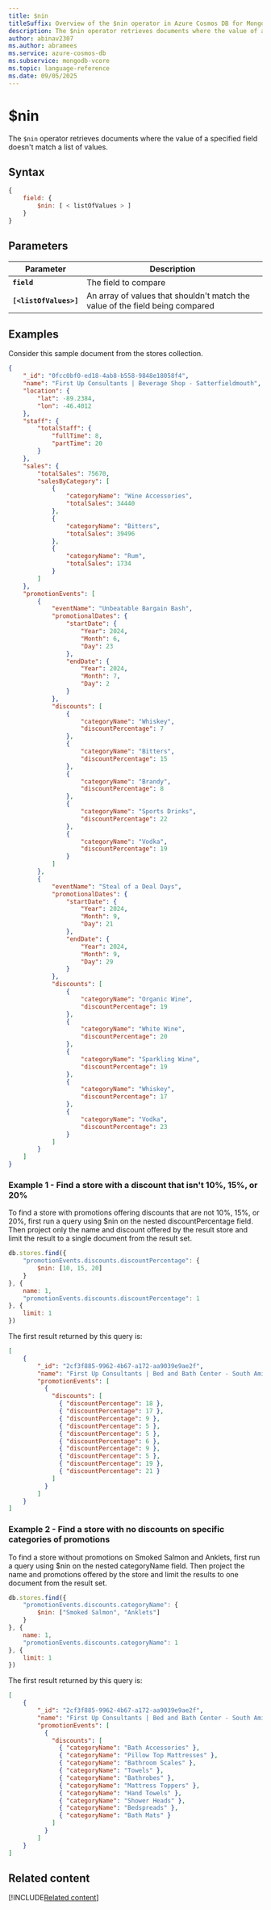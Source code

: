 ```yaml
---
title: $nin
titleSuffix: Overview of the $nin operator in Azure Cosmos DB for MongoDB (vCore)
description: The $nin operator retrieves documents where the value of a field doesn't match a list of values
author: abinav2307
ms.author: abramees
ms.service: azure-cosmos-db
ms.subservice: mongodb-vcore
ms.topic: language-reference
ms.date: 09/05/2025
---
```


# $nin

The `$nin` operator retrieves documents where the value of a specified field doesn't match a list of values.

## Syntax

```javascript
{
    field: {
        $nin: [ < listOfValues > ]
    }
}
```

## Parameters

| Parameter | Description |
| --- | --- |
| **`field`** | The field to compare|
| **`[<listOfValues>]`** | An array of values that shouldn't match the value of the field being compared|

## Examples

Consider this sample document from the stores collection.

```json
{
    "_id": "0fcc0bf0-ed18-4ab8-b558-9848e18058f4",
    "name": "First Up Consultants | Beverage Shop - Satterfieldmouth",
    "location": {
        "lat": -89.2384,
        "lon": -46.4012
    },
    "staff": {
        "totalStaff": {
            "fullTime": 8,
            "partTime": 20
        }
    },
    "sales": {
        "totalSales": 75670,
        "salesByCategory": [
            {
                "categoryName": "Wine Accessories",
                "totalSales": 34440
            },
            {
                "categoryName": "Bitters",
                "totalSales": 39496
            },
            {
                "categoryName": "Rum",
                "totalSales": 1734
            }
        ]
    },
    "promotionEvents": [
        {
            "eventName": "Unbeatable Bargain Bash",
            "promotionalDates": {
                "startDate": {
                    "Year": 2024,
                    "Month": 6,
                    "Day": 23
                },
                "endDate": {
                    "Year": 2024,
                    "Month": 7,
                    "Day": 2
                }
            },
            "discounts": [
                {
                    "categoryName": "Whiskey",
                    "discountPercentage": 7
                },
                {
                    "categoryName": "Bitters",
                    "discountPercentage": 15
                },
                {
                    "categoryName": "Brandy",
                    "discountPercentage": 8
                },
                {
                    "categoryName": "Sports Drinks",
                    "discountPercentage": 22
                },
                {
                    "categoryName": "Vodka",
                    "discountPercentage": 19
                }
            ]
        },
        {
            "eventName": "Steal of a Deal Days",
            "promotionalDates": {
                "startDate": {
                    "Year": 2024,
                    "Month": 9,
                    "Day": 21
                },
                "endDate": {
                    "Year": 2024,
                    "Month": 9,
                    "Day": 29
                }
            },
            "discounts": [
                {
                    "categoryName": "Organic Wine",
                    "discountPercentage": 19
                },
                {
                    "categoryName": "White Wine",
                    "discountPercentage": 20
                },
                {
                    "categoryName": "Sparkling Wine",
                    "discountPercentage": 19
                },
                {
                    "categoryName": "Whiskey",
                    "discountPercentage": 17
                },
                {
                    "categoryName": "Vodka",
                    "discountPercentage": 23
                }
            ]
        }
    ]
}
```

### Example 1 - Find a store with a discount that isn't 10%, 15%, or 20%

To find a store with promotions offering discounts that are not 10%, 15%, or 20%, first run a query using $nin on the nested discountPercentage field. Then project only the name and discount offered by the result store and limit the result to a single document from the result set.

```javascript
db.stores.find({
    "promotionEvents.discounts.discountPercentage": {
        $nin: [10, 15, 20]
    }
}, {
    name: 1,
    "promotionEvents.discounts.discountPercentage": 1
}, {
    limit: 1
})
```

The first result returned by this query is:

```json
[
    {
        "_id": "2cf3f885-9962-4b67-a172-aa9039e9ae2f",
        "name": "First Up Consultants | Bed and Bath Center - South Amir",
        "promotionEvents": [
          {
            "discounts": [
              { "discountPercentage": 18 },
              { "discountPercentage": 17 },
              { "discountPercentage": 9 },
              { "discountPercentage": 5 },
              { "discountPercentage": 5 },
              { "discountPercentage": 6 },
              { "discountPercentage": 9 },
              { "discountPercentage": 5 },
              { "discountPercentage": 19 },
              { "discountPercentage": 21 }
            ]
          }
        ]
    }
]
```

### Example 2 - Find a store with no discounts on specific categories of promotions

To find a store without promotions on Smoked Salmon and Anklets, first run a query using $nin on the nested categoryName field. Then project the name and promotions offered by the store and limit the results to one document from the result set.

```javascript
db.stores.find({
    "promotionEvents.discounts.categoryName": {
        $nin: ["Smoked Salmon", "Anklets"]
    }
}, {
    name: 1,
    "promotionEvents.discounts.categoryName": 1
}, {
    limit: 1
})
```

The first result returned by this query is:

```json
[
    {
        "_id": "2cf3f885-9962-4b67-a172-aa9039e9ae2f",
        "name": "First Up Consultants | Bed and Bath Center - South Amir",
        "promotionEvents": [
          {
            "discounts": [
              { "categoryName": "Bath Accessories" },
              { "categoryName": "Pillow Top Mattresses" },
              { "categoryName": "Bathroom Scales" },
              { "categoryName": "Towels" },
              { "categoryName": "Bathrobes" },
              { "categoryName": "Mattress Toppers" },
              { "categoryName": "Hand Towels" },
              { "categoryName": "Shower Heads" },
              { "categoryName": "Bedspreads" },
              { "categoryName": "Bath Mats" }
            ]
          }
        ]
    }
]
```

## Related content

[!INCLUDE[Related content](../includes/related-content.md)]
